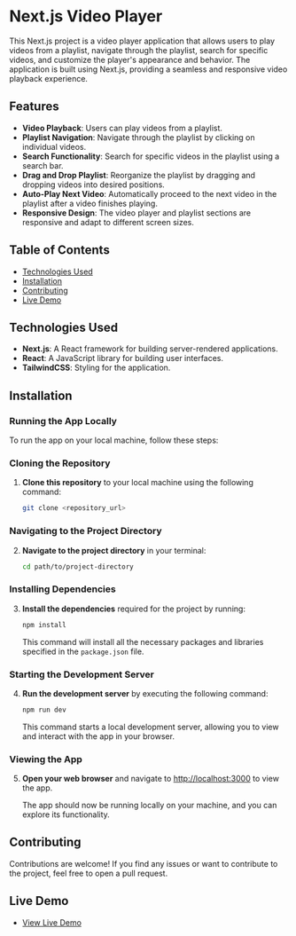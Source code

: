 # Next.js Video Player

This Next.js project is a video player application that allows users to play videos from a playlist, navigate through the playlist, search for specific videos, and customize the player's appearance and behavior. The application is built using Next.js, providing a seamless and responsive video playback experience.

## Features

- **Video Playback**: Users can play videos from a playlist.
- **Playlist Navigation**: Navigate through the playlist by clicking on individual videos.
- **Search Functionality**: Search for specific videos in the playlist using a search bar.
- **Drag and Drop Playlist**: Reorganize the playlist by dragging and dropping videos into desired positions.
- **Auto-Play Next Video**: Automatically proceed to the next video in the playlist after a video finishes playing.
- **Responsive Design**: The video player and playlist sections are responsive and adapt to different screen sizes.

## Table of Contents

- [Technologies Used](#technologies-used)
- [Installation](#installation)
- [Contributing](#contributing)
- [Live Demo](#live-demo)

## Technologies Used

- **Next.js**: A React framework for building server-rendered applications.
- **React**: A JavaScript library for building user interfaces.
- **TailwindCSS**: Styling for the application.

## Installation

### Running the App Locally

To run the app on your local machine, follow these steps:

### Cloning the Repository

1. **Clone this repository** to your local machine using the following command:
   ```bash
   git clone <repository_url>
   ```

### Navigating to the Project Directory

2. **Navigate to the project directory** in your terminal:
   ```bash
   cd path/to/project-directory
   ```

### Installing Dependencies

3. **Install the dependencies** required for the project by running:

   ```bash
   npm install
   ```

   This command will install all the necessary packages and libraries specified in the `package.json` file.

### Starting the Development Server

4. **Run the development server** by executing the following command:

   ```bash
   npm run dev
   ```

   This command starts a local development server, allowing you to view and interact with the app in your browser.

### Viewing the App

5. **Open your web browser** and navigate to [http://localhost:3000](http://localhost:3000) to view the app.

   The app should now be running locally on your machine, and you can explore its functionality.

## Contributing

Contributions are welcome! If you find any issues or want to contribute to the project, feel free to open a pull request.

## Live Demo

- [View Live Demo](https://vid-player-wheat.vercel.app/)
